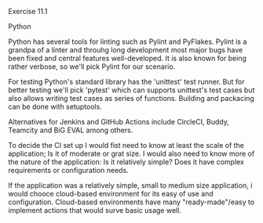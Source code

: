 Exercise 11.1

Python

Python has several tools for linting such as Pylint and PyFlakes. Pylint is a grandpa of a linter and throuhg long development most major bugs have been fixed and central features well-developed. It is also known for being rather verbose, so we'll pick Pylint for our scenario.

For testing Python's standard library has the 'unittest' test runner. But for better testing we'll pick 'pytest' which can supports unittest's test cases but also allows writing test cases as series of functions. Building and packacing can be done with setuptools.

Alternatives for Jenkins and GitHub Actions include CircleCI, Buddy, Teamcity and BiG EVAL among others.

To decide the CI set up I would fist need to know at least the scale of the application; Is it of moderate or grat size. I would also need to know more of the nature of the application: Is it relatively simple? Does it have complex requirements or configuration needs.

If the application was a relatively simple, small to medium size application, i would chooce cloud-based environment for its easy of use and configuration. Cloud-based environments have many "ready-made"/easy to implement actions that would surve basic usage well.